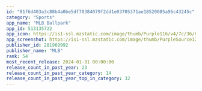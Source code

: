 ```yaml
---
id: "81f6d403a3c88b4a0be5df70384079f2dd1e03705371ae18520085a96c43245c"
category: "Sports"
app_name: "MLB Ballpark"
app_id: 513135722
app_icon: https://is1-ssl.mzstatic.com/image/thumb/Purple116/v4/7c/36/64/7c3664ba-75f3-7889-cff6-c37c2e78aef3/AppIcon-0-1x_U007emarketing-0-5-0-85-220-0.png/1024x1024bb.png
app_screenshot: https://is1-ssl.mzstatic.com/image/thumb/PurpleSource126/v4/72/e1/4e/72e14eb0-0323-2ce4-2ddc-6b2dc537ae03/d7b51999-8ceb-41ec-808e-8e6891e0004e_NEW_app_store_lrg_1.png/1242x2688bb.png
publisher_id: 281969992
publisher_name: "MLB"
rank: 54
most_recent_release: 2024-01-31 00:00:00
release_count_in_past_year: 23
release_count_in_past_year_category: 14
release_count_in_past_year_top_in_category: 32
---
```

